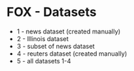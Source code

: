 FOX - Datasets
===============

* 1 - news dataset (created manually)
* 2 - Illinois dataset
* 3 - subset of news dataset
* 4 - reuters dataset (created manually)
* 5 - all datasets 1-4